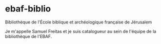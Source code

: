# ebaf-biblio
Bibliothèque de l'École biblique et archéologique française de Jérusalem

Je m'appelle Samuel Freitas et je suis catalogueur au sein de l'équipe de la bibliothèque de l'EBAF. 
